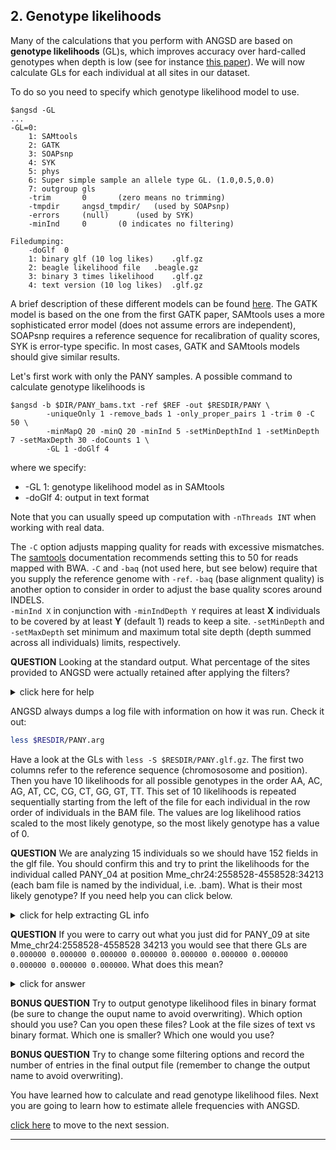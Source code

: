 
## 2. Genotype likelihoods

Many of the calculations that you perform with ANGSD are based on **genotype likelihoods** (GL)s, which improves accuracy over hard-called genotypes when depth is low 
(see for instance [this paper](https://doi.org/10.1534/genetics.113.154740)). 
We will now calculate GLs for each individual at all sites in our dataset. 

To do so you need to specify which genotype likelihood model to use.
```
$angsd -GL
...
-GL=0: 
	1: SAMtools
	2: GATK
	3: SOAPsnp
	4: SYK
	5: phys
	6: Super simple sample an allele type GL. (1.0,0.5,0.0)
	7: outgroup gls
	-trim		0		(zero means no trimming)
	-tmpdir		angsd_tmpdir/	(used by SOAPsnp)
	-errors		(null)		(used by SYK)
	-minInd		0		(0 indicates no filtering)

Filedumping:
	-doGlf	0
	1: binary glf (10 log likes)	.glf.gz
	2: beagle likelihood file	.beagle.gz
	3: binary 3 times likelihood	.glf.gz
	4: text version (10 log likes)	.glf.gz
```
A brief description of these different models can be found [here](http://www.popgen.dk/angsd/index.php/Genotype_likelihoods).
The GATK model is based on the one from the first GATK paper, SAMtools uses a more sophisticated error model (does not assume errors are independent), 
SOAPsnp requires a reference sequence for recalibration of quality scores, SYK is error-type specific.
In most cases, GATK and SAMtools models should give similar results.

Let's first work with only the PANY samples.
A possible command to calculate genotype likelihoods is

```
$angsd -b $DIR/PANY_bams.txt -ref $REF -out $RESDIR/PANY \
        -uniqueOnly 1 -remove_bads 1 -only_proper_pairs 1 -trim 0 -C 50 \
        -minMapQ 20 -minQ 20 -minInd 5 -setMinDepthInd 1 -setMinDepth 7 -setMaxDepth 30 -doCounts 1 \
        -GL 1 -doGlf 4
```

where we specify:
* -GL 1: genotype likelihood model as in SAMtools
* -doGlf 4: output in text format

Note that you can usually speed up computation with `-nThreads INT` when working with real data.

The `-C` option adjusts mapping quality for reads with excessive mismatches. The [samtools](http://www.htslib.org/doc/samtools-mpileup.html)
documentation recommends setting this to 50 for reads mapped with BWA. `-C` and `-baq` (not used here, but see below) require that you supply the reference genome with `-ref`.
`-baq` (base alignment quality) is another option to consider in order to adjust the base quality scores around INDELS.
<br>
`-minInd X` in conjunction with `-minIndDepth Y` requires at least **X** individuals to be covered by at least **Y** (default 1) reads to keep a site. 
`-setMinDepth` and `-setMaxDepth` set minimum and maximum total site depth (depth summed across all individuals) limits, respectively.


**QUESTION**
Looking at the standard output. What percentage of the sites provided to ANGSD were actually retained after applying the filters?

<details>

<summary> click here for help </summary>

```bash
-> Total number of sites analyzed: 1800717
-> Number of sites retained after filtering: 1070747 
```

59% of sites were retained.

</details>

ANGSD always dumps a log file with information on how it was run. Check it out:

```bash
less $RESDIR/PANY.arg
```

Have a look at the GLs with `less -S $RESDIR/PANY.glf.gz`. The first two columns refer to the reference sequence (chromososome and position). Then you have 10 likelihoods
for all possible genotypes in the order AA, AC, AG, AT, CC, CG, CT, GG, GT, TT. This set of 10 likelihoods is repeated sequentially starting from
the left of the file for each individual in the row order of individuals in the BAM file. The values are log likelihood ratios 
scaled to the most likely genotype, so the most likely genotype has a value of 0.

**QUESTION**
We are analyzing 15 individuals so we should have 152 fields in the glf file. You should confirm this and try to print the likelihoods
for the individual called PANY_04 at position Mme_chr24:2558528-4558528:34213 (each bam file is named by the individual, i.e. <idividual ID>.bam). What is 
their most likely genotype? If you need help you can click below.

<details>

<summary> click for help extracting GL info </summary>

```bash
# Count number of columns and subtract 2 (chromosome and position fields) to get the number of likelihood values

echo "$(($(zcat $RESDIR/PANY.glf.gz | head -n1 | wc -w)-2))"
```

You should see that indeed there are 150 likelihood values. Now figure out what line PANY_04 is at in the bam list.

```bash
INDNUM=$(grep -n "PANY_04.bam$" $DIR/PANY_bams.txt | cut -f1 -d':')
echo "$INDNUM"
```

So this individual is at row 4 in the bam list. Now we can extract their likelihoods.

```bash
zcat $RESDIR/PANY.glf.gz | grep -m 1 $'^Mme_chr24:2558528-4558528\t34213\t' | cut -f 3- | perl -se '$start=($n-1)*10; @arr = split(/\t/,<>); print "@arr[$start .. $start+9]\n"' -- -n=$INDNUM
```
For PANY_04 the 5th likelihood is zero, corresponding to the genotype 'CC'.

</details>

**QUESTION**
If you were to carry out what you just did for PANY_09 at site Mme_chr24:2558528-4558528 34213 you would see that there GLs are 
`0.000000 0.000000 0.000000 0.000000 0.000000 0.000000 0.000000 0.000000 0.000000 0.000000`. What does this mean?

<details>

<summary> click for answer </summary>

If all GLs are zero this means that there is no data for this individual.

</details>

**BONUS QUESTION**
Try to output genotype likelihood files in binary format (be sure to change the ouput name to avoid overwriting). Which option should you use? Can you open these files?
Look at the file sizes of text vs binary format. Which one is smaller? Which one would you use?

**BONUS QUESTION**
Try to change some filtering options and record the number of entries in the final output file (remember to change the output name to avoid overwriting).

You have learned how to calculate and read genotype likelihood files.
Next you are going to learn how to estimate allele frequencies with ANGSD.

[click here](https://github.com/nt246/physalia-lcwgs/blob/main/day_2/markdowns/03_allele_frequencies.md) to move to the next session.

--------------------------------
